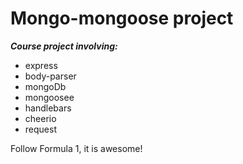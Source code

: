 # Mongo-mongoose project

**_Course project involving:_**
 
 * express
 * body-parser
 * mongoDb
 * mongoosee
 * handlebars
 * cheerio
 * request

Follow Formula 1, it is awesome!